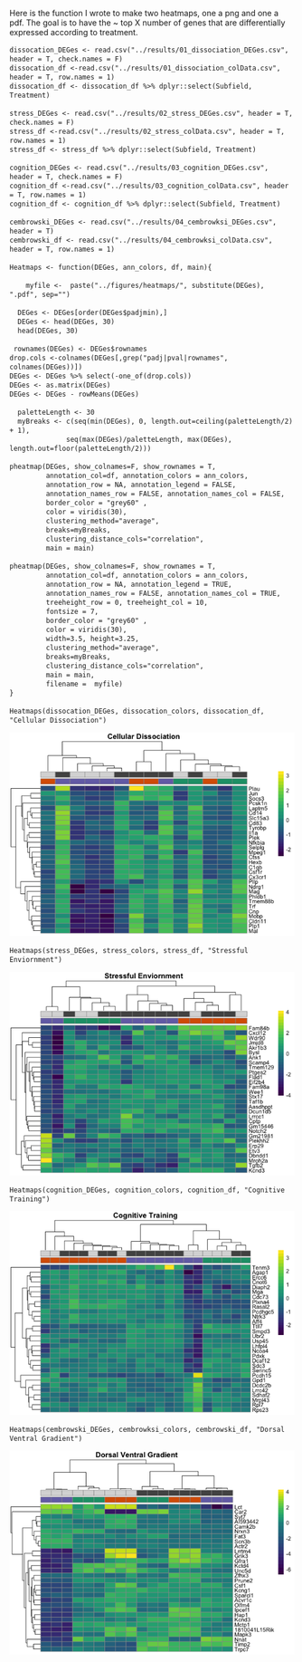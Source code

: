 Here is the function I wrote to make two heatmaps, one a png and one a
pdf. The goal is to have the ~ top X number of genes that are
differentially expressed according to treatment.

    dissocation_DEGes <- read.csv("../results/01_dissociation_DEGes.csv", header = T, check.names = F)
    dissocation_df <-read.csv("../results/01_dissociation_colData.csv", header = T, row.names = 1)
    dissocation_df <- dissocation_df %>% dplyr::select(Subfield, Treatment)

    stress_DEGes <- read.csv("../results/02_stress_DEGes.csv", header = T, check.names = F)
    stress_df <-read.csv("../results/02_stress_colData.csv", header = T, row.names = 1)
    stress_df <- stress_df %>% dplyr::select(Subfield, Treatment)

    cognition_DEGes <- read.csv("../results/03_cognition_DEGes.csv", header = T, check.names = F)
    cognition_df <-read.csv("../results/03_cognition_colData.csv", header = T, row.names = 1)
    cognition_df <- cognition_df %>% dplyr::select(Subfield, Treatment)

    cembrowski_DEGes <- read.csv("../results/04_cembrowksi_DEGes.csv", header = T)
    cembrowski_df <- read.csv("../results/04_cembrowksi_colData.csv", header = T, row.names = 1)

    Heatmaps <- function(DEGes, ann_colors, df, main){
      
        myfile <-  paste("../figures/heatmaps/", substitute(DEGes), ".pdf", sep="")
      
      DEGes <- DEGes[order(DEGes$padjmin),]
      DEGes <- head(DEGes, 30)
      head(DEGes, 30)

     rownames(DEGes) <- DEGes$rownames
    drop.cols <-colnames(DEGes[,grep("padj|pval|rownames", colnames(DEGes))])
    DEGes <- DEGes %>% select(-one_of(drop.cols))
    DEGes <- as.matrix(DEGes)
    DEGes <- DEGes - rowMeans(DEGes)

      paletteLength <- 30
      myBreaks <- c(seq(min(DEGes), 0, length.out=ceiling(paletteLength/2) + 1), 
                  seq(max(DEGes)/paletteLength, max(DEGes), length.out=floor(paletteLength/2)))
      
    pheatmap(DEGes, show_colnames=F, show_rownames = T,
             annotation_col=df, annotation_colors = ann_colors, 
             annotation_row = NA, annotation_legend = FALSE,
             annotation_names_row = FALSE, annotation_names_col = FALSE,
             border_color = "grey60" ,
             color = viridis(30),
             clustering_method="average",
             breaks=myBreaks,
             clustering_distance_cols="correlation",
             main = main)  

    pheatmap(DEGes, show_colnames=F, show_rownames = T,
             annotation_col=df, annotation_colors = ann_colors, 
             annotation_row = NA, annotation_legend = TRUE,
             annotation_names_row = FALSE, annotation_names_col = TRUE,
             treeheight_row = 0, treeheight_col = 10,
             fontsize = 7, 
             border_color = "grey60" ,
             color = viridis(30),
             width=3.5, height=3.25,
             clustering_method="average",
             breaks=myBreaks,
             clustering_distance_cols="correlation", 
             main = main,
             filename =  myfile)
    }

    Heatmaps(dissocation_DEGes, dissocation_colors, dissocation_df, "Cellular Dissociation")

![](../figures/heatmaps/heatmaps-1.png)

    Heatmaps(stress_DEGes, stress_colors, stress_df, "Stressful Enviornment")

![](../figures/heatmaps/heatmaps-2.png)

    Heatmaps(cognition_DEGes, cognition_colors, cognition_df, "Cognitive Training")

![](../figures/heatmaps/heatmaps-3.png)

    Heatmaps(cembrowski_DEGes, cembrowksi_colors, cembrowski_df, "Dorsal Ventral Gradient")

![](../figures/heatmaps/heatmaps-4.png)

